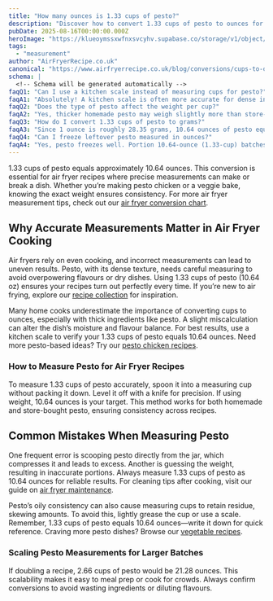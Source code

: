 ```yaml
---
title: "How many ounces is 1.33 cups of pesto?"
description: "Discover how to convert 1.33 cups of pesto to ounces for perfect air fryer recipes. Get accurate measurements in seconds!"
pubDate: 2025-08-16T00:00:00.000Z
heroImage: "https://klueoymssxwfnxsvcyhv.supabase.co/storage/v1/object/public/Shmucket/how-many-ounces-is-1-33-cups-of-pesto.webp"
tags:
  - "measurement"
author: "AirFryerRecipe.co.uk"
canonical: "https://www.airfryerrecipe.co.uk/blog/conversions/cups-to-ounces/how-many-ounces-is-1-33-cups-of-pesto"
schema: |
  <!-- Schema will be generated automatically -->
faqQ1: "Can I use a kitchen scale instead of measuring cups for pesto?"
faqA1: "Absolutely! A kitchen scale is often more accurate for dense ingredients like pesto. Simply set it to ounces and measure until you reach 10.64 oz for 1.33 cups. This eliminates guesswork and ensures consistency."
faqQ2: "Does the type of pesto affect the weight per cup?"
faqA2: "Yes, thicker homemade pesto may weigh slightly more than store-bought versions due to oil content. Always check your specific pesto’s density, but 1.33 cups generally equals 10.64 ounces regardless of type."
faqQ3: "How do I convert 1.33 cups of pesto to grams?"
faqA3: "Since 1 ounce is roughly 28.35 grams, 10.64 ounces of pesto equals about 302 grams. This conversion is handy for recipes using metric measurements or precise scaling."
faqQ4: "Can I freeze leftover pesto measured in ounces?"
faqA4: "Yes, pesto freezes well. Portion 10.64-ounce (1.33-cup) batches into airtight containers for easy future use. Thaw in the fridge before adding to air fryer recipes for best texture."
---
```

<p>1.33 cups of pesto equals approximately 10.64 ounces. This conversion is essential for air fryer recipes where precise measurements can make or break a dish. Whether you’re making pesto chicken or a veggie bake, knowing the exact weight ensures consistency. For more air fryer measurement tips, check out our <a href=https://www.airfryerrecipe.co.uk/air-fryer-conversion-chart>air fryer conversion chart</a>.</p>  

<h2>Why Accurate Measurements Matter in Air Fryer Cooking</h2>  
<p>Air fryers rely on even cooking, and incorrect measurements can lead to uneven results. Pesto, with its dense texture, needs careful measuring to avoid overpowering flavours or dry dishes. Using 1.33 cups of pesto (10.64 oz) ensures your recipes turn out perfectly every time. If you’re new to air frying, explore our <a href=https://www.airfryerrecipe.co.uk/recipes>recipe collection</a> for inspiration.</p>  

<p>Many home cooks underestimate the importance of converting cups to ounces, especially with thick ingredients like pesto. A slight miscalculation can alter the dish’s moisture and flavour balance. For best results, use a kitchen scale to verify your 1.33 cups of pesto equals 10.64 ounces. Need more pesto-based ideas? Try our <a href=https://www.airfryerrecipe.co.uk/recipe-category/chicken>pesto chicken recipes</a>.</p>  

<h3>How to Measure Pesto for Air Fryer Recipes</h3>  
<p>To measure 1.33 cups of pesto accurately, spoon it into a measuring cup without packing it down. Level it off with a knife for precision. If using weight, 10.64 ounces is your target. This method works for both homemade and store-bought pesto, ensuring consistency across recipes.</p>  

<h2>Common Mistakes When Measuring Pesto</h2>  
<p>One frequent error is scooping pesto directly from the jar, which compresses it and leads to excess. Another is guessing the weight, resulting in inaccurate portions. Always measure 1.33 cups of pesto as 10.64 ounces for reliable results. For cleaning tips after cooking, visit our guide on <a href=https://www.airfryerrecipe.co.uk/air-fryer-cleaner>air fryer maintenance</a>.</p>  

<p>Pesto’s oily consistency can also cause measuring cups to retain residue, skewing amounts. To avoid this, lightly grease the cup or use a scale. Remember, 1.33 cups of pesto equals 10.64 ounces—write it down for quick reference. Craving more pesto dishes? Browse our <a href=https://www.airfryerrecipe.co.uk/recipe-category/vegetables>vegetable recipes</a>.</p>  

<h3>Scaling Pesto Measurements for Larger Batches</h3>  
<p>If doubling a recipe, 2.66 cups of pesto would be 21.28 ounces. This scalability makes it easy to meal prep or cook for crowds. Always confirm conversions to avoid wasting ingredients or diluting flavours.</p>

